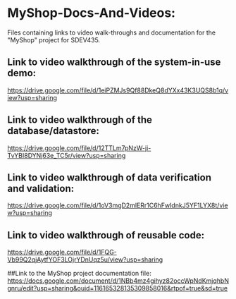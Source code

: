# MyShop-Docs-And-Videos:
Files containing links to video walk-throughs and documentation for the "MyShop" project for SDEV435.

## Link to video walkthrough of the system-in-use demo:
https://drive.google.com/file/d/1eiPZMJs9Qf88DkeQ8dYXx43K3UQS8b1q/view?usp=sharing

## Link to video walkthrough of the database/datastore:
https://drive.google.com/file/d/12TTLm7pNzW-ji-TvYBI8DYNj63e_TC5r/view?usp=sharing

## Link to video walkthrough of data verification and validation:
https://drive.google.com/file/d/1oV3mgD2mlERr1C6hFwIdnkJ5YF1LYX8t/view?usp=sharing

## Link to video walkthrough of reusable code:
https://drive.google.com/file/d/1FQG-Vb99Q2qjAytfYOF3LOjrYDnUqz5u/view?usp=sharing

##Link to the MyShop project documentation file:
https://docs.google.com/document/d/1NBb4mz4gihyz82occWpNdKmjqhbNgnru/edit?usp=sharing&ouid=116165328135309858016&rtpof=true&sd=true
